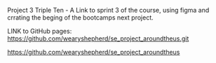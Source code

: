 Project 3 Triple Ten - A Link to sprint 3 of the course, using figma and crrating the beging of the bootcamps next project.

LINK to GitHub pages: https://github.com/wearyshepherd/se_project_aroundtheus.git

https://github.com/wearyshepherd/se_project_aroundtheus
